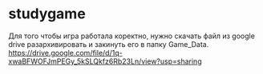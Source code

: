 # studygame
Для того чтобы игра работала коректно, нужно скачать файл из google drive разархивировать и закинуть его в папку Game_Data.
https://drive.google.com/file/d/1q-xwaBFWOFJmPEGy_5kSLQkfz6Rb23Ln/view?usp=sharing
